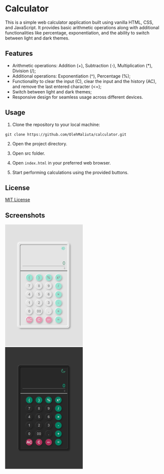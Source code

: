 # Calculator

This is a simple web calculator application built using vanilla HTML, CSS, and JavaScript. It provides basic arithmetic operations along with additional functionalities like percentage, exponentiation, and the ability to switch between light and dark themes.

## Features

- Arithmetic operations: Addition (+), Subtraction (-), Multiplication (*), Division (/);
- Additional operations: Exponentiation (^), Percentage (%);
- Functionality to clear the input (C), clear the input and the history (AC), and remove the last entered character (<=);
- Switch between light and dark themes;
- Responsive design for seamless usage across different devices.

## Usage

1. Clone the repository to your local machine:

`git clone https://github.com/OlehMaliuta/calculator.git`

2. Open the project directory.

3. Open src folder.

4. Open `index.html` in your preferred web browser.

5. Start performing calculations using the provided buttons.

## License

[MIT License](LICENSE)

## Screenshots

<img src="./docs/light-theme.png" alt="light-theme" width="50%" />
<img src="./docs/dark-theme.png" alt="dark-theme" width="50%" />
